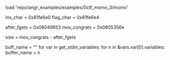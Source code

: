 load 'repo/angr_examples/examples/0ctf_momo_3/momo'

ins_char = 0x81fe6e0
flag_char = 0x81fe6e4

after_fgets = 0x08049653
mov_congrats = 0x0805356e


size = mov_congrats - after_fgets




buff_name = ""
for var in get_stdin_variables:
    for n in &vars.var[0].variables:
        buffer_name = n


